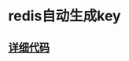 # redis自动生成key



## [详细代码](https://github.com/qiujiahong/spring-boot-demo/tree/master/05-jspdemo2)

